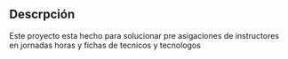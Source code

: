## Descrpción
Este proyecto esta hecho para solucionar pre asigaciones de instructores en jornadas horas y fichas de tecnicos y tecnologos
